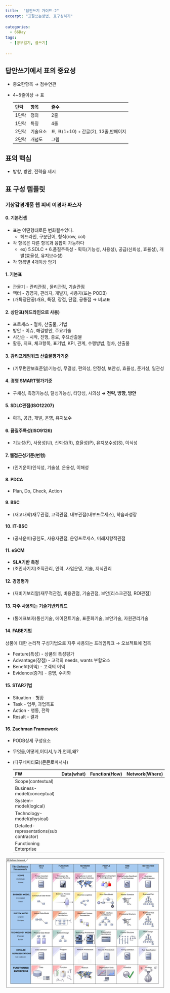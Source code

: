 ```yaml
---
title:  "답안쓰기 가이드-2"
excerpt: "표잘쓰는방법, 표구성하기"

categories:
  - 66Day
tags:
  - [공부일기, 글쓰기]

---
```




## 답안쓰기에서 표의 중요성
- 중요한항목 → 점수연관
- 4~5줄이상 → 표

	|단락|항목|줄수|
	|---|---|---|
	|1단락|정의|2줄|
	|1단락|특징|4줄|
	|2단락|기술요소|표, 표(1+10) + 간글(2), 13줄,반페이지|
	|2단락|개념도|그림|

## 표의 핵심
- 방향, 방안, 전략을 제시

	
## 표 구성 템플릿

### 기상감경개품 웹 피비 이경자 파스자

#### 0. 기본컨셉
- 표는 어떤형태로든 변화될수있다. 
	- 헤드라인, 구분단어, 형식(row, col)
- 각 항목은 다른 항목과 융합이 가능하다
	- ex) 5.SDLC + 6.품질주특성 - 획득(기능성, 사용성), 공급(신뢰성, 효율성), 개발(효율성, 유지보수성)
- 각 항복별 4개이상 암기
	
#### 1. 기본표
- 관물기 - 관리관점 , 물리관점, 기술관점
- 액터 - 경영자, 관리자, 개발자, 사용자(또는 PODB)
- (개특장단공)개요, 특징, 장점, 단점, 공통점 → 비교표

#### 2. 상단표(헤드라인으로 사용)
- 프로세스 - 절차, 산출물, 기법
- 방안 - 이슈, 해결방안, 주요기술
- 시간순 - 시작, 진행, 종료, 주요산출물
- 활동, 지표, 체크항목, 표기법, KPI, 관계, 수행방법, 절차, 산출물

#### 3. 감리프레임워크 산출물평가기준
- (기무편안보효준일)기능성, 무결성, 편의성, 안정성, 보안성, 효율성, 준거성, 일관성

#### 4. 경영 SMART평가기준
- 구체성, 측정가능성, 달성가능성, 타당성, 시의성 **→ 전략, 방향, 방안**

#### 5. SDLC관점(ISO12207)
- 획득, 공급, 개발, 운영, 유지보수

#### 6. 품질주특성(ISO9126)
- 기능성(F), 사용성(U), 신뢰성(R), 효율성(P), 유지보수성(S), 이식성

#### 7. 웹접근성기준(변형)
- (인기운이)인식성, 기술성, 운용성, 이해성

#### 8. PDCA
- Plan, Do, Check, Action

#### 9. BSC
- (재고내학)재무관점, 고객관점, 내부관점(내부프로세스), 학습과성장

#### 10. IT-BSC
- (공사운미)공헌도, 사용자관점, 운영프로세스, 미래지향적관점

#### 11. eSCM
- **SLA기반 측정**
- (조인사기지)조직관리, 인력, 사업운영, 기술, 지식관리

#### 12. 경영평가
- (재비기보리알)재무적관점, 비용관점, 기술관점, 보안[리스크관점, ROI관점]

#### 13. 자주 사용되는 기술기반키워드
- (통에표보자)통신기술, 에이전트기술, 표준화기술, 보안기술, 자원관리기술

#### 14. FABE기법
상품에 대한 논리적 구성기법으로 자주 사용되는 프레임워크 →  오브젝트에 접목
- Feature(특성) - 상품의 특성평가
- Advantage(장점) - 고객의 needs, wants 부합요소
- Benefit(이익) - 고객의 이익
- Evidence(증거) - 증명, 수치화

#### 15. STAR기법
- Situation - 형황
- Task - 업무, 과업목표
- Action - 행동, 전략
- Result - 결과

#### 16. Zachman Framework
- PODB상세 구성요소
- 무엇을,어떻게,어디서,누가,언제,왜?
- (다푸네피티모)(콘콘로피서사)

	|FW|Data(what)|Function(How)|Network(Where)|People(who)|Time(when)|Motivation(why)|
	|---|---|---|---|---|---|---|
	|Scope(contextual)||||||||
	|Business-model(conceptual)||||||||
	|System-model(logical)||||||||
	|Technology-model(physical)||||||||
	|Detailed-representations(sub contractor)||||||||
	|Functioning Enterprise||||||||
	
![1교시템플릿](/assets/image/zachman-framework.png)  